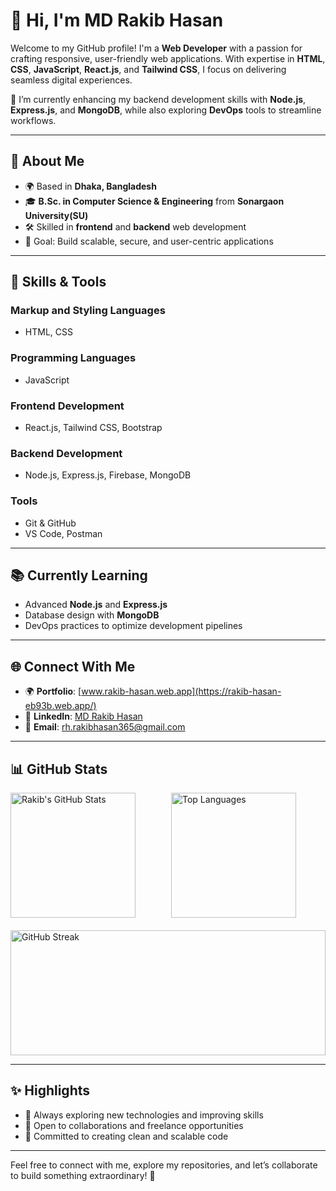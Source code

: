# 👋 Hi, I'm MD Rakib Hasan

Welcome to my GitHub profile! I'm a **Web Developer** with a passion for crafting responsive, user-friendly web applications. With expertise in **HTML**, **CSS**, **JavaScript**, **React.js**, and **Tailwind CSS**, I focus on delivering seamless digital experiences.

🌱 I’m currently enhancing my backend development skills with **Node.js**, **Express.js**, and **MongoDB**, while also exploring **DevOps** tools to streamline workflows.

---

## 🚀 **About Me**
- 🌍 Based in **Dhaka, Bangladesh**
- 🎓 **B.Sc. in Computer Science & Engineering** from **Sonargaon University(SU)**
- 🛠️ Skilled in **frontend** and **backend** web development
- 🎯 Goal: Build scalable, secure, and user-centric applications

---

## 🔧 **Skills & Tools**
### **Markup and Styling Languages**
- HTML, CSS

### **Programming Languages**
- JavaScript

### **Frontend Development**
- React.js, Tailwind CSS, Bootstrap

### **Backend Development**
- Node.js, Express.js, Firebase, MongoDB

### **Tools**
- Git & GitHub
- VS Code, Postman

---

## 📚 **Currently Learning**
- Advanced **Node.js** and **Express.js**
- Database design with **MongoDB**
- DevOps practices to optimize development pipelines

---

## 🌐 **Connect With Me**
- 🌍 **Portfolio**: [www.rakib-hasan.web.app](https://rakib-hasan-eb93b.web.app/)  
- 💼 **LinkedIn**: [MD Rakib Hasan](https://www.linkedin.com/in/md-rakib-hasan-0606b933a/)  
- 📧 **Email**: [rh.rakibhasan365@gmail.com](mailto:rh.rakibhasan365@gmail.com)  

---

## 📊 GitHub Stats
<div style="display: flex; flex-direction: column; align-items: center; width: 100%; gap: 20px;">

  <!-- First Row with Row-wise Flex -->
  <div style="display: flex; flex-direction: row; width: 100%; gap: 10px;">
    <img 
      src="https://github-readme-stats.vercel.app/api?username=rakibwebdev23&show_icons=true&theme=radical&count_private=true" 
      alt="Rakib's GitHub Stats" 
      style="flex: 1; height: 200px; object-fit: contain;" 
    />
    <img 
      src="https://github-readme-stats.vercel.app/api/top-langs/?username=rakibwebdev23&layout=compact&theme=radical" 
      alt="Top Languages" 
      style="flex: 1; height: 200px; object-fit: contain;" 
    />
  </div>

  <!-- Second Row -->
  <div style="display: flex; width: 100%;">
    <img 
      src="https://streak-stats.demolab.com?user=rakibwebdev23&theme=radical&hide_border=true&date_format=M%20j%5B%2C%20Y%5D" 
      alt="GitHub Streak" 
      style="width: 100%; height: 200px; object-fit: contain;" 
    />
  </div>

</div>

---

## ✨ **Highlights**
- 🔭 Always exploring new technologies and improving skills  
- 🤝 Open to collaborations and freelance opportunities  
- 🌟 Committed to creating clean and scalable code  

---

Feel free to connect with me, explore my repositories, and let’s collaborate to build something extraordinary! 🚀
